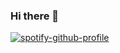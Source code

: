 ### Hi there 👋

[![spotify-github-profile](https://spotify-github-profile.vercel.app/api/view?uid=12121920301&cover_image=true&theme=default)](https://github.com/kittinan/spotify-github-profile)

<!--
**mYRva/mYRva** is a ✨ _special_ ✨ repository because its `README.md` (this file) appears on your GitHub profile.

Here are some ideas to get you started:

- 🔭 I’m currently working on ...
- 🌱 I’m currently learning ...
- 👯 I’m looking to collaborate on ...
- 🤔 I’m looking for help with ...
- 💬 Ask me about ...
- 📫 How to reach me: ...
- 😄 Pronouns: ...
- ⚡ Fun fact: ...
-->
